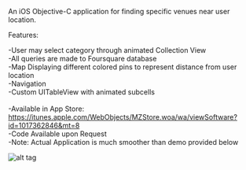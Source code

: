 An iOS Objective-C application for finding specific venues near user location.  <br />

Features: <br />

-User may select category through animated Collection View <br />
-All queries are made to Foursquare database <br />
-Map Displaying different colored pins to represent distance from user location <br />
-Navigation <br />
-Custom UITableView with animated subcells <br /> <br />
-Available in App Store: https://itunes.apple.com/WebObjects/MZStore.woa/wa/viewSoftware?id=1017362846&mt=8 <br />
-Code Available upon Request <br /> 
-Note: Actual Application is much smoother than demo provided below<br /> 

![alt tag](https://github.com/sp71/CityLife/blob/master/demo.gif)
